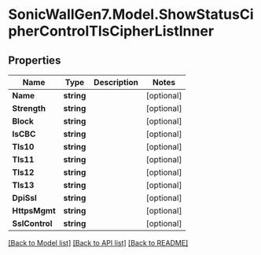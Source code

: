 # SonicWallGen7.Model.ShowStatusCipherControlTlsCipherListInner

## Properties

Name | Type | Description | Notes
------------ | ------------- | ------------- | -------------
**Name** | **string** |  | [optional] 
**Strength** | **string** |  | [optional] 
**Block** | **string** |  | [optional] 
**IsCBC** | **string** |  | [optional] 
**Tls10** | **string** |  | [optional] 
**Tls11** | **string** |  | [optional] 
**Tls12** | **string** |  | [optional] 
**Tls13** | **string** |  | [optional] 
**DpiSsl** | **string** |  | [optional] 
**HttpsMgmt** | **string** |  | [optional] 
**SslControl** | **string** |  | [optional] 

[[Back to Model list]](../README.md#documentation-for-models) [[Back to API list]](../README.md#documentation-for-api-endpoints) [[Back to README]](../README.md)

